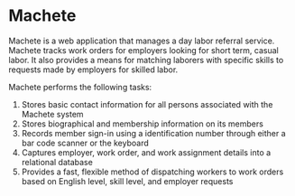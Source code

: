 Machete
=======

Machete is a web application that manages a day labor referral service.
Machete tracks work orders for employers looking for short term, casual
labor. It also provides a means for matching laborers with specific
skills to requests made by employers for skilled labor.

Machete performs the following tasks:

1. Stores basic contact information for all persons associated with the
   Machete system
2. Stores biographical and membership information on its members
3. Records member sign-in using a identification number through either a
   bar code scanner or the keyboard
4. Captures employer, work order, and work assignment details into a
   relational database
5. Provides a fast, flexible method of dispatching workers to work
   orders based on English level, skill level, and employer requests
